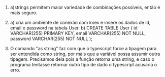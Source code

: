 1. a)strings permitem maior variedade de combinações possíveis, então é mais seguro.
2. a) cria um ambiente de conexão com knex e insere os dados de id, email e password na tabela User.
b)
CREATE TABLE User (
  id VARCHAR(255) PRIMARY KEY,
  email VARCHAR(255) NOT NULL,
  password VARCHAR(255) NOT NULL
  );

  3. O comando "as string" faz com que o typescript force a tipagem para ser entendida como string, por mais que a variável possa assumir outra tipagem. Precisamos dela pois a função retorna uma string, e caso o programa tentasse retornar outro tipo de dado o typescript acusaria o erro.
  
   